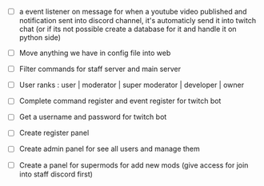 - [ ] a event listener on message for when a youtube video published and notification sent into discord channel, it's automaticly send it into twitch chat (or if its not possible create a database for it and handle it on python side)

- [ ] Move anything we have in config file into web

- [ ] Filter commands for staff server and main server

- [ ] User ranks : user | moderator | super moderator | developer | owner

- [ ] Complete command register and event register for twitch bot

- [ ] Get a username and password for twitch bot

- [ ] Create register panel

- [ ] Create admin panel for see all users and manage them

- [ ] Create a panel for supermods for add new mods (give access for join into staff discord first)
